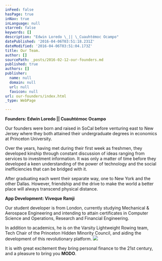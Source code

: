 ```yaml
---
inFeed: false
hasPage: true
inNav: true
inLanguage: null
starred: false
keywords: []
description: "Edwin Loredo \_|| \_Cuauhtémoc Ocampo"
datePublished: '2016-04-06T03:51:18.231Z'
dateModified: '2016-04-06T03:51:04.173Z'
title: Our Team.
author: []
sourcePath: _posts/2016-02-12-our-founders.md
published: true
authors: []
publisher:
  name: null
  domain: null
  url: null
  favicon: null
url: our-founders/index.html
_type: WebPage

---
```

**Founders: Edwin Loredo  ||  Cuauhtémoc Ocampo**

Our founders were born and raised in SoCal before venturing east to New Jersey where they both attained their undergraduate degrees in economics at Princeton University. 

Over the years, having met during their first week as freshmen, they developed kinship through constant discussion of ideas ranging from services to investment information. It was only a matter of time before they developed a keen understanding of the power of technology and the social inefficiencies that can be bridged with it. 

After graduating each went their separate way, one to New York and the other Dallas. However, friendship and the drive to make the world a better place will always transcend physical distance.

**App Development: Viveque Ramji**

Our student developer is from London, currently studying Mechanical & Aerospace Engineering and intending to attain certificates in Computer Science and Operations, Research and Financial Engineering.

In addition to academics, he is on the Varsity Lightweight Rowing team, Tech Chair of the Princeton Hidden Minority Council, and aiding the development of this revolutionary platform. ![](https://s3-us-west-2.amazonaws.com/the-grid-img/p/604a1a49b4eacc7954484fd678c06cf17f30a436.png)

It is with great excitement they bring personal finance to the 21st century, and a pleasure to bring you **MODO**.